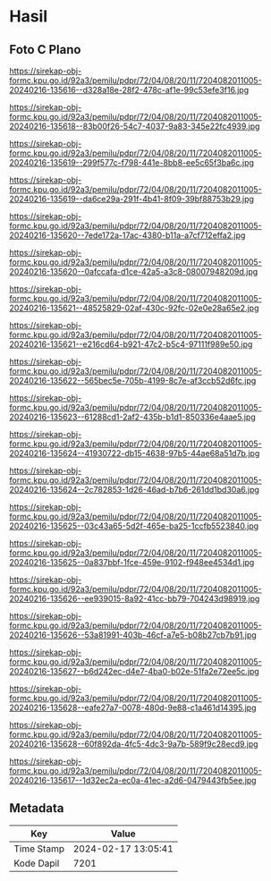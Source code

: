 # Hasil

## Foto C Plano

https://sirekap-obj-formc.kpu.go.id/92a3/pemilu/pdpr/72/04/08/20/11/7204082011005-20240216-135616--d328a18e-28f2-478c-af1e-99c53efe3f16.jpg

https://sirekap-obj-formc.kpu.go.id/92a3/pemilu/pdpr/72/04/08/20/11/7204082011005-20240216-135618--83b00f26-54c7-4037-9a83-345e22fc4939.jpg

https://sirekap-obj-formc.kpu.go.id/92a3/pemilu/pdpr/72/04/08/20/11/7204082011005-20240216-135619--299f577c-f798-441e-8bb8-ee5c65f3ba6c.jpg

https://sirekap-obj-formc.kpu.go.id/92a3/pemilu/pdpr/72/04/08/20/11/7204082011005-20240216-135619--da6ce29a-291f-4b41-8f09-39bf88753b29.jpg

https://sirekap-obj-formc.kpu.go.id/92a3/pemilu/pdpr/72/04/08/20/11/7204082011005-20240216-135620--7ede172a-17ac-4380-b11a-a7cf712effa2.jpg

https://sirekap-obj-formc.kpu.go.id/92a3/pemilu/pdpr/72/04/08/20/11/7204082011005-20240216-135620--0afccafa-d1ce-42a5-a3c8-08007948209d.jpg

https://sirekap-obj-formc.kpu.go.id/92a3/pemilu/pdpr/72/04/08/20/11/7204082011005-20240216-135621--48525829-02af-430c-92fc-02e0e28a65e2.jpg

https://sirekap-obj-formc.kpu.go.id/92a3/pemilu/pdpr/72/04/08/20/11/7204082011005-20240216-135621--e216cd64-b921-47c2-b5c4-97111f989e50.jpg

https://sirekap-obj-formc.kpu.go.id/92a3/pemilu/pdpr/72/04/08/20/11/7204082011005-20240216-135622--565bec5e-705b-4199-8c7e-af3ccb52d6fc.jpg

https://sirekap-obj-formc.kpu.go.id/92a3/pemilu/pdpr/72/04/08/20/11/7204082011005-20240216-135623--61288cd1-2af2-435b-b1d1-850336e4aae5.jpg

https://sirekap-obj-formc.kpu.go.id/92a3/pemilu/pdpr/72/04/08/20/11/7204082011005-20240216-135624--41930722-db15-4638-97b5-44ae68a51d7b.jpg

https://sirekap-obj-formc.kpu.go.id/92a3/pemilu/pdpr/72/04/08/20/11/7204082011005-20240216-135624--2c782853-1d26-46ad-b7b6-261dd1bd30a6.jpg

https://sirekap-obj-formc.kpu.go.id/92a3/pemilu/pdpr/72/04/08/20/11/7204082011005-20240216-135625--03c43a65-5d2f-465e-ba25-1ccfb5523840.jpg

https://sirekap-obj-formc.kpu.go.id/92a3/pemilu/pdpr/72/04/08/20/11/7204082011005-20240216-135625--0a837bbf-1fce-459e-9102-f948ee4534d1.jpg

https://sirekap-obj-formc.kpu.go.id/92a3/pemilu/pdpr/72/04/08/20/11/7204082011005-20240216-135626--ee939015-8a92-41cc-bb79-704243d98919.jpg

https://sirekap-obj-formc.kpu.go.id/92a3/pemilu/pdpr/72/04/08/20/11/7204082011005-20240216-135626--53a81991-403b-46cf-a7e5-b08b27cb7b91.jpg

https://sirekap-obj-formc.kpu.go.id/92a3/pemilu/pdpr/72/04/08/20/11/7204082011005-20240216-135627--b6d242ec-d4e7-4ba0-b02e-51fa2e72ee5c.jpg

https://sirekap-obj-formc.kpu.go.id/92a3/pemilu/pdpr/72/04/08/20/11/7204082011005-20240216-135628--eafe27a7-0078-480d-9e88-c1a461d14395.jpg

https://sirekap-obj-formc.kpu.go.id/92a3/pemilu/pdpr/72/04/08/20/11/7204082011005-20240216-135628--60f892da-4fc5-4dc3-9a7b-589f9c28ecd9.jpg

https://sirekap-obj-formc.kpu.go.id/92a3/pemilu/pdpr/72/04/08/20/11/7204082011005-20240216-135617--1d32ec2a-ec0a-41ec-a2d6-0479443fb5ee.jpg


## Metadata

| Key        | Value               |
| ---------- | ------------------- |
| Time Stamp | 2024-02-17 13:05:41 |
| Kode Dapil | 7201                |



